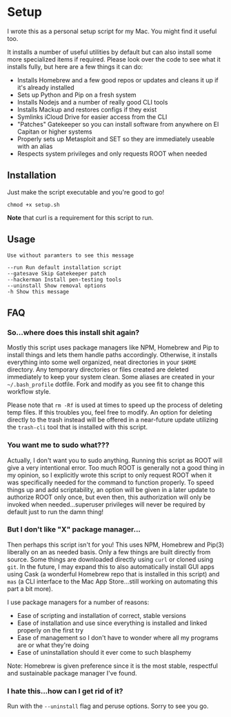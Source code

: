 # Setup

I wrote this as a personal setup script for my Mac. You might find it useful too.

It installs a number of useful utilities by default but can also install some more specialized items if required. Please look over the code to see what it installs fully, but here are a few things it can do: 

* Installs Homebrew and a few good repos or updates and cleans it up if it's already installed
* Sets up Python and Pip on a fresh system
* Installs Nodejs and a number of really good CLI tools
* Installs Mackup and restores configs if they exist
* Symlinks iCloud Drive for easier access from the CLI
* "Patches" Gatekeeper so you can install software from anywhere on El Capitan or higher systems
* Properly sets up Metasploit and SET so they are immediately useable with an alias
* Respects system privileges and only requests ROOT when needed

## Installation 

Just make the script executable and you're good to go!

```
chmod +x setup.sh
```

**Note** that curl is a requirement for this script to run. 

## Usage

```
Use without paramters to see this message

--run Run default installation script
--gatesave Skip Gatekeeper patch
--hackerman Install pen-testing tools 
--uninstall Show removal options
-h Show this message
```

## FAQ

### So...where does this install shit again?

Mostly this script uses package managers like NPM, Homebrew and Pip to install things and lets them handle paths accordingly. Otherwise, it installs everything into some well organized, neat directories in your `$HOME` directory. Any temporary directories or files created are deleted immediately to keep your system clean. Some aliases are created in your `~/.bash_profile` dotfile. Fork and modify as you see fit to change this workflow style. 

Please note that `rm -Rf` is used at times to speed up the process of deleting temp files. If this troubles you, feel free to modify. An option for deleting directly to the trash instead will be offered in a near-future update utilizing the `trash-cli` tool that is installed with this script. 

### You want me to sudo what???

Actually, I don't want you to sudo anything. Running this script as ROOT will give a very intentional error. Too much ROOT is generally not a good thing in my opinion, so I explicitly wrote this script to only request ROOT when it was specifically needed for the command to function properly. To speed things up and add scriptability, an option will be given in a later update to authorize ROOT only once, but even then, this authorization will only be invoked when needed...superuser privileges will never be required by default just to run the damn thing!

### But I don't like "X" package manager...

Then perhaps this script isn't for you! This uses NPM, Homebrew and Pip(3) liberally on an as needed basis. Only a few things are built directly from source. Some things are downloaded directly using `curl` or cloned using `git`. In the future, I may expand this to also automatically install GUI apps using Cask (a wonderful Homebrew repo that is installed in this script) and `mas` (a CLI interface to the Mac App Store...still working on automating this part a bit more). 

I use package managers for a number of reasons:

* Ease of scripting and installation of correct, stable versions
* Ease of installation and use since everything is installed and linked properly on the first try
* Ease of management so I don't have to wonder where all my programs are or what they're doing
* Ease of uninstallation should it ever come to such blasphemy

Note: Homebrew is given preference since it is the most stable, respectful and sustainable package manager I've found. 

### I hate this...how can I get rid of it?

Run with the `--uninstall` flag and peruse options. Sorry to see you go. 